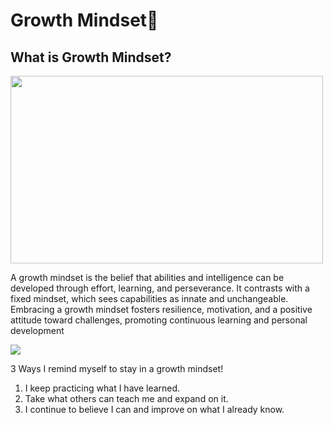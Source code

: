 # Growth Mindset💭

## What is Growth Mindset?

<img src="https://img.freepik.com/premium-photo/black-woman-thinking-gesture-cartoon-flat-illustration-close-up_849906-14105.jpg" width="500" height="300">

A growth mindset is the belief that abilities and intelligence can be developed through effort, learning, and perseverance. It contrasts with a fixed mindset, which sees capabilities as innate and unchangeable. Embracing a growth mindset fosters resilience, motivation, and a positive attitude toward challenges, promoting continuous learning and personal development




<img src= "https://th.bing.com/th/id/OIP.7T7WAu3d8ZGS1tp_rPGJywHaEt?rs=1&pid=ImgDetMain"/>

<p>3 Ways I remind myself to stay in a growth mindset!</p> 

1. I keep practicing what I have learned.
2. Take what others can teach me and expand on it.
3. I continue to believe I can and improve on what I already know.